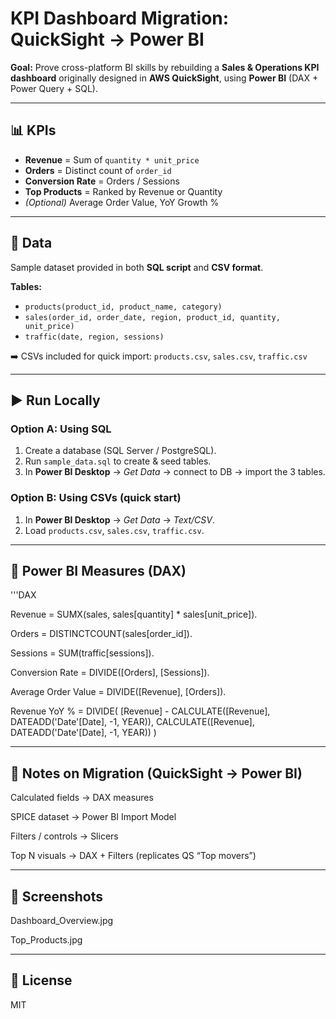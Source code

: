 # KPI Dashboard Migration: QuickSight → Power BI

**Goal:** Prove cross-platform BI skills by rebuilding a **Sales & Operations KPI dashboard** originally designed in **AWS QuickSight**, using **Power BI** (DAX + Power Query + SQL).

---

## 📊 KPIs
- **Revenue** = Sum of `quantity * unit_price`
- **Orders** = Distinct count of `order_id`
- **Conversion Rate** = Orders / Sessions
- **Top Products** = Ranked by Revenue or Quantity
- *(Optional)* Average Order Value, YoY Growth %

---

## 📂 Data
Sample dataset provided in both **SQL script** and **CSV format**.

**Tables:**
- `products(product_id, product_name, category)`
- `sales(order_id, order_date, region, product_id, quantity, unit_price)`
- `traffic(date, region, sessions)`

➡️ CSVs included for quick import: `products.csv`, `sales.csv`, `traffic.csv`

---

## ▶️ Run Locally

### Option A: Using SQL
1. Create a database (SQL Server / PostgreSQL).  
2. Run `sample_data.sql` to create & seed tables.  
3. In **Power BI Desktop** → *Get Data* → connect to DB → import the 3 tables.

### Option B: Using CSVs (quick start)
1. In **Power BI Desktop** → *Get Data* → *Text/CSV*.  
2. Load `products.csv`, `sales.csv`, `traffic.csv`.

---

## 🧮 Power BI Measures (DAX)

'''DAX

Revenue = SUMX(sales, sales[quantity] * sales[unit_price]).

Orders = DISTINCTCOUNT(sales[order_id]).

Sessions = SUM(traffic[sessions]).

Conversion Rate = DIVIDE([Orders], [Sessions]).

Average Order Value = DIVIDE([Revenue], [Orders]).

Revenue YoY % =
    DIVIDE(
        [Revenue] - CALCULATE([Revenue], DATEADD('Date'[Date], -1, YEAR)),
        CALCULATE([Revenue], DATEADD('Date'[Date], -1, YEAR))
    )
    
---

## 🔄 Notes on Migration (QuickSight → Power BI)

Calculated fields → DAX measures

SPICE dataset → Power BI Import Model

Filters / controls → Slicers

Top N visuals → DAX + Filters (replicates QS “Top movers”)

---

## 📸 Screenshots

Dashboard_Overview.jpg

Top_Products.jpg

---

## 📜 License

MIT
